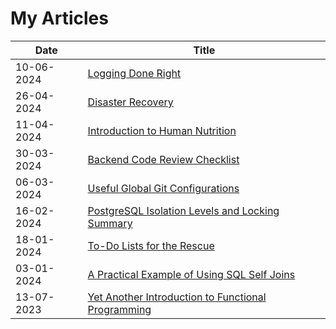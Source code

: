 # My Articles

| Date | Title |
|------|-------|
10-06-2024 | [Logging Done Right](https://github.com/MarkAdell/my_articles/blob/main/logging_done_right/README.md)
26-04-2024 | [Disaster Recovery](https://github.com/MarkAdell/my_articles/blob/main/disaster_recovery/README.md)
11-04-2024 | [Introduction to Human Nutrition](https://github.com/MarkAdell/my_articles/blob/main/intro_to_human_nutrition/README.md)
30-03-2024 | [Backend Code Review Checklist](https://github.com/MarkAdell/my_articles/blob/main/backend_code_review_checklist/README.md)
06-03-2024 | [Useful Global Git Configurations](https://github.com/MarkAdell/my_articles/blob/main/git_configs/README.md)
16-02-2024 | [PostgreSQL Isolation Levels and Locking Summary](https://github.com/MarkAdell/my_articles/blob/main/postgres_isolation_and_locking/README.md)
18-01-2024 | [To-Do Lists for the Rescue](https://github.com/MarkAdell/my_articles/blob/main/to_do_lists/README.md)
03-01-2024 | [A Practical Example of Using SQL Self Joins](https://github.com/MarkAdell/my_articles/blob/main/self_joins_practical_examle/README.md)
13-07-2023 | [Yet Another Introduction to Functional Programming](https://github.com/MarkAdell/my_articles/blob/main/intro_to_functional_programming/README.md)
